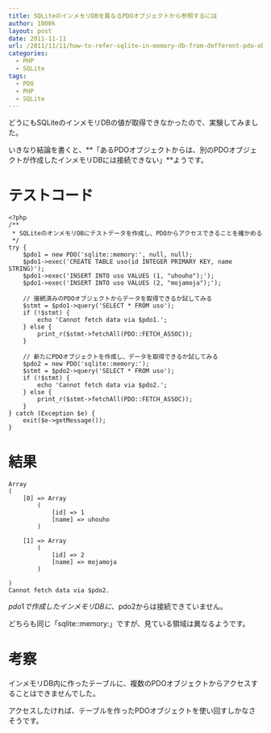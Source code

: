 ```yaml
---
title: SQLiteのインメモリDBを異なるPDOオブジェクトから参照するには
author: 1000k
layout: post
date: 2011-11-11
url: /2011/11/11/how-to-refer-sqlite-in-memory-db-from-defferent-pdo-object/
categories:
  - PHP
  - SQLite
tags:
  - PDO
  - PHP
  - SQLite
---
```

どうにもSQLiteのインメモリDBの値が取得できなかったので、実験してみました。

いきなり結論を書くと、**「あるPDOオブジェクトからは、別のPDOオブジェクトが作成したインメモリDBには接続できない」**ようです。

# テストコード

```
<?php
/**
 * SQLiteのオンメモリDBにテストデータを作成し、PDOからアクセスできることを確かめる
 */
try {
    $pdo1 = new PDO('sqlite::memory:', null, null);
    $pdo1->exec('CREATE TABLE uso(id INTEGER PRIMARY KEY, name STRING)');
    $pdo1->exec('INSERT INTO uso VALUES (1, "uhouho");');
    $pdo1->exec('INSERT INTO uso VALUES (2, "mojamoja");');

    // 接続済みのPDOオブジェクトからデータを取得できるか試してみる
    $stmt = $pdo1->query('SELECT * FROM uso');
    if (!$stmt) {
        echo 'Cannot fetch data via $pdo1.';
    } else {
        print_r($stmt->fetchAll(PDO::FETCH_ASSOC));
    }

    // 新たにPDOオブジェクトを作成し、データを取得できるか試してみる
    $pdo2 = new PDO('sqlite::memory:');
    $stmt = $pdo2->query('SELECT * FROM uso');
    if (!$stmt) {
        echo 'Cannot fetch data via $pdo2.';
    } else {
        print_r($stmt->fetchAll(PDO::FETCH_ASSOC));
    }
} catch (Exception $e) {
    exit($e->getMessage());
}
```


# 結果

```
Array
(
    [0] => Array
        (
            [id] => 1
            [name] => uhouho
        )

    [1] => Array
        (
            [id] => 2
            [name] => mojamoja
        )

)
Cannot fetch data via $pdo2.
```


$pdo1で作成したインメモリDBに、$pdo2からは接続できていません。

どちらも同じ「sqlite::memory:」ですが、見ている領域は異なるようです。

# 考察

インメモリDB内に作ったテーブルに、複数のPDOオブジェクトからアクセスすることはできませんでした。

アクセスしたければ、テーブルを作ったPDOオブジェクトを使い回すしかなさそうです。